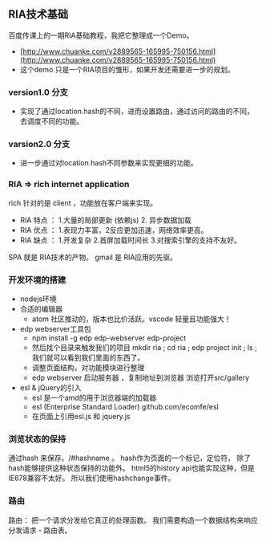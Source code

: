 ﻿## RIA技术基础


百度传课上的一期RIA基础教程，我把它整理成一个Demo。

- [http://www.chuanke.com/v2889565-165995-750156.html](http://www.chuanke.com/v2889565-165995-750156.html)
- 这个demo 只是一个RIA项目的雏形，如果开发还需要进一步的规划。

### version1.0 分支 
- 实现了通过location.hash的不同，进而设置路由，通过访问的路由的不同，去调度不同的功能。

### varsion2.0 分支 
- 进一步通过对location.hash不同参数来实现更细的功能。
    
### RIA => rich internet application  

rich 针对的是 client ，功能放在客户端来实现。

- RIA 特点 ： 1.大量的局部更新 (依赖js) 2. 异步数据加载 
- RIA 优点 ： 1.表现力丰富，2反应更加迅速，网络效率更高。
- RIA 缺点 ： 1.开发复杂 2.首屏加载时间长 3.对搜索引擎的支持不友好。

SPA 就是 RIA技术的产物。
gmail 是 RIA应用的先驱。

### 开发环境的搭建

- nodejs环境
- 合适的编辑器
    * atom 社区推动的，版本也比价活跃。vscode 轻量且功能强大！
- edp webserver工具包
    * npm install -g edp edp-webserver edp-project
    * 然后找个目录来触发我们的项目 mkdir ria ; cd ria ; edp project init ; ls ; 我们就可以看到我们里面的东西了。
    * 调整页面结构，对功能模块进行整理
    * edp webserver 启动服务器 ，复制地址到浏览器 浏览打开src/gallery
-  esl & jQuery的引入
    * esl 是一个amd的用于浏览器端的加载器
    * esl (Enterprise Standard Loader) github.com/ecomfe/esl
    * 在页面上引用esl.js 和 jquery.js

### 浏览状态的保持

通过hash 来保存。/#hashname 。 hash作为页面的一个标记，定位符，
除了hash能够提供这种状态保持的功能外。
html5的history api也能实现这种，但是IE678兼容不太好。
所以我们使用hashchange事件。

### 路由

路由： 把一个请求分发给它真正的处理函数。
我们需要构造一个数据结构来响应分发请求 -  路由表。